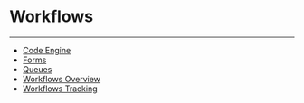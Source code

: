 


Workflows
=========
***
* [Code Engine](../../raw_kb/article/code_engine/index.html)
* [Forms](/s/article/000005171)
* [Queues](/s/article/000005172)
* [Workflows Overview](/s/article/000005108)
* [Workflows Tracking](../../raw_kb/article/workflows_tracking/index.html)
